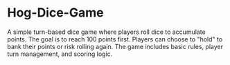 # Hog-Dice-Game
A simple turn-based dice game where players roll dice to accumulate points. The goal is to reach 100 points first. Players can choose to "hold" to bank their points or risk rolling again. The game includes basic rules, player turn management, and scoring logic. 
